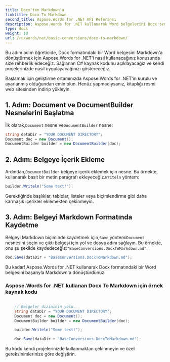 ```yaml
---
title: Docx'ten Markdown'a
linktitle: Docx To Markdown
second_title: Aspose.Words for .NET API Referansı
description: Aspose.Words for .NET kullanarak Word belgelerini Docx'ten Markdown formatına nasıl dönüştüreceğinizi öğrenin. Örnek kaynak koduyla adım adım öğretici.
type: docs
weight: 10
url: /ru/words/net/basic-conversions/docx-to-markdown/
---
```


Bu adım adım öğreticide, Docx formatındaki bir Word belgesini Markdown'a dönüştürmek için Aspose.Words for .NET'i nasıl kullanacağınız konusunda size rehberlik edeceğiz. Sağlanan C# kaynak kodunu açıklayacağız ve kendi projelerinizde nasıl uygulayacağınızı göstereceğiz.

Başlamak için geliştirme ortamınızda Aspose.Words for .NET'in kurulu ve ayarlanmış olduğundan emin olun. Henüz yapmadıysanız, kitaplığı resmi web sitesinden indirip yükleyin.

## 1. Adım: Document ve DocumentBuilder Nesnelerini Başlatma

 İlk olarak,`Document` nesne ve`DocumentBuilder` nesne:

```csharp
string dataDir = "YOUR DOCUMENT DIRECTORY";
Document doc = new Document();
DocumentBuilder builder = new DocumentBuilder(doc);
```

## 2. Adım: Belgeye İçerik Ekleme

 Ardından,`DocumentBuilder` belgeye içerik eklemek için nesne. Bu örnekte, kullanarak basit bir metin paragrafı ekleyeceğiz.`Writeln` yöntem:

```csharp
builder.Writeln("Some text!");
```

Gerektiğinde başlıklar, tablolar, listeler veya biçimlendirme gibi daha karmaşık içerikler eklemekten çekinmeyin.

## 3. Adım: Belgeyi Markdown Formatında Kaydetme

 Belgeyi Markdown biçiminde kaydetmek için,`Save` yöntemi`Document` nesnesini seçin ve çıktı belgesi için yol ve dosya adını sağlayın. Bu örnekte, onu şu şekilde kaydedeceğiz:`"BaseConversions.DocxToMarkdown.md"`:

```csharp
doc.Save(dataDir + "BaseConversions.DocxToMarkdown.md");
```

Bu kadar! Aspose.Words for .NET kullanarak Docx formatındaki bir Word belgesini başarıyla Markdown'a dönüştürdünüz.

### Aspose.Words for .NET kullanan Docx To Markdown için örnek kaynak kodu

```csharp

	// Belgeler dizininin yolu.
	string dataDir = "YOUR DOCUMENT DIRECTORY";
	Document doc = new Document();
	DocumentBuilder builder = new DocumentBuilder(doc);

	builder.Writeln("Some text!");

	doc.Save(dataDir + "BaseConversions.DocxToMarkdown.md");

```

Bu kodu kendi projelerinizde kullanmaktan çekinmeyin ve özel gereksinimlerinize göre değiştirin.